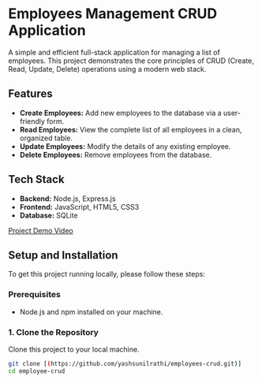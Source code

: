 # Employees Management CRUD Application

A simple and efficient full-stack application for managing a list of employees. This project demonstrates the core principles of CRUD (Create, Read, Update, Delete) operations using a modern web stack.

## Features
* **Create Employees:** Add new employees to the database via a user-friendly form.
* **Read Employees:** View the complete list of all employees in a clean, organized table.
* **Update Employees:** Modify the details of any existing employee.
* **Delete Employees:** Remove employees from the database.

## Tech Stack
* **Backend:** Node.js, Express.js
* **Frontend:** JavaScript, HTML5, CSS3
* **Database:** SQLite

[Project Demo Video](https://www.loom.com/share/531c2eb6755d47efae8bf0e397345e51?sid=ba30ac5b-0c35-40db-aab2-0d3c3cbd4d2d)

## Setup and Installation

To get this project running locally, please follow these steps:

### Prerequisites

* Node.js and npm installed on your machine.

### 1. Clone the Repository

Clone this project to your local machine.
```bash
git clone [(https://github.com/yashsunilrathi/employees-crud.git)]
cd employee-crud
